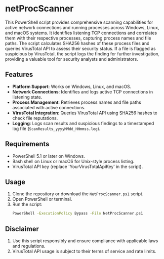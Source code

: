# netProcScanner

This PowerShell script provides comprehensive scanning capabilities for active network connections and running processes across Windows, Linux, and macOS systems. It identifies listening TCP connections and correlates them with their respective processes, capturing process names and file paths. The script calculates SHA256 hashes of these process files and queries VirusTotal API to assess their security status. If a file is flagged as suspicious by VirusTotal, the script logs the finding for further investigation, providing a valuable tool for security analysts and administrators.

## Features

- **Platform Support**: Works on Windows, Linux, and macOS.
- **Network Connections**: Identifies and logs active TCP connections in listening state.
- **Process Management**: Retrieves process names and file paths associated with active connections.
- **VirusTotal Integration**: Queries VirusTotal API using SHA256 hashes to check file reputations.
- **Logging**: Logs scan results and suspicious findings to a timestamped log file (`ScanResults_yyyyMMdd_HHmmss.log`).

## Requirements

- PowerShell 5.1 or later on Windows.
- Bash shell on Linux or macOS for Unix-style process listing.
- VirusTotal API key (replace 'YourVirusTotalApiKey' in the script).

## Usage

1. Clone the repository or download the `NetProcScanner.ps1` script.
2. Open PowerShell or terminal.
3. Run the script:
   ```bash
   PowerShell -ExecutionPolicy Bypass -File NetProcScanner.ps1

## Disclaimer

1. Use this script responsibly and ensure compliance with applicable laws and regulations.
2. VirusTotal API usage is subject to their terms of service and rate limits.